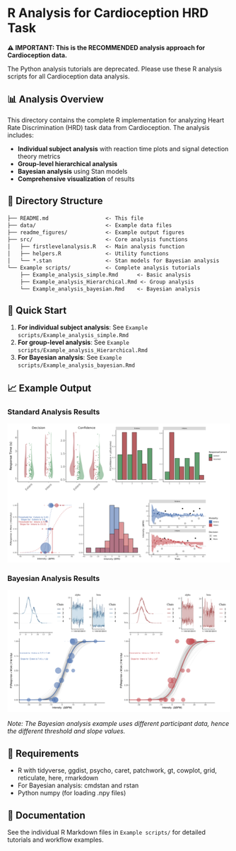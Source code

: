 
# R Analysis for Cardioception HRD Task

**⚠️ IMPORTANT: This is the RECOMMENDED analysis approach for Cardioception data.**

The Python analysis tutorials are deprecated. Please use these R analysis scripts for all Cardioception data analysis.

## 📊 Analysis Overview

This directory contains the complete R implementation for analyzing Heart Rate Discrimination (HRD) task data from Cardioception. The analysis includes:

- **Individual subject analysis** with reaction time plots and signal detection theory metrics
- **Group-level hierarchical analysis** 
- **Bayesian analysis** using Stan models
- **Comprehensive visualization** of results

## 📁 Directory Structure

```
├── README.md                  <- This file
├── data/                      <- Example data files
├── readme_figures/            <- Example output figures
├── src/                       <- Core analysis functions
│   ├── firstlevelanalysis.R   <- Main analysis function
│   ├── helpers.R              <- Utility functions
│   └── *.stan                 <- Stan models for Bayesian analysis
└── Example scripts/           <- Complete analysis tutorials
    ├── Example_analysis_simple.Rmd      <- Basic analysis
    ├── Example_analysis_Hierarchical.Rmd <- Group analysis
    └── Example_analysis_bayesian.Rmd    <- Bayesian analysis
```

## 🚀 Quick Start

1. **For individual subject analysis**: See `Example scripts/Example_analysis_simple.Rmd`
2. **For group-level analysis**: See `Example scripts/Example_analysis_Hierarchical.Rmd`
3. **For Bayesian analysis**: See `Example scripts/Example_analysis_bayesian.Rmd`

## 📈 Example Output

### Standard Analysis Results
![Standard Analysis](readme_figures/Concatenated.png)

### Bayesian Analysis Results
![Bayesian Analysis](readme_figures/Bayseiananalysis.png)

*Note: The Bayesian analysis example uses different participant data, hence the different threshold and slope values.*

## 🔧 Requirements

- R with tidyverse, ggdist, psycho, caret, patchwork, gt, cowplot, grid, reticulate, here, rmarkdown
- For Bayesian analysis: cmdstan and rstan
- Python numpy (for loading .npy files)

## 📖 Documentation

See the individual R Markdown files in `Example scripts/` for detailed tutorials and workflow examples.
